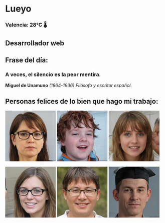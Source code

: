# Lueyo
### Valencia:  28°C 🌡️
## Desarrollador web
## Frase del día:
<!-- START QUOTE -->
### A veces, el silencio es la peor mentira.
**Miguel de Unamuno** *(1864-1936) Filósofo y escritor español.*
<!-- END QUOTE -->






## Personas felices de lo bien que hago mi trabajo:

<p float="left">
  <img src="src/image_0.png" width="32%" />
  <img src="src/image_1.png" width="32%" /> 
  <img src="src/image_2.png" width="32%" />
</p>
<p float="left">
  <img src="src/image_3.png" width="32%" />
  <img src="src/image_4.png" width="32%" /> 
  <img src="src/image_5.png" width="32%" />
</p>
